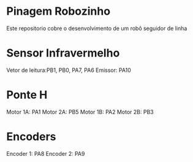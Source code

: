 # Pinagem Robozinho
Este repositorio cobre o desenvolvimento de um robô seguidor de linha


# Sensor Infravermelho
 Vetor de leitura:PB1, PB0, PA7, PA6
 Emissor: PA10
 
 # Ponte H
 Motor 1A: PA1           Motor 2A: PB5
 Motor 1B: PA2           Motor 2B: PB3
 
 # Encoders
 Encoder 1: PA8          Encoder 2: PA9


